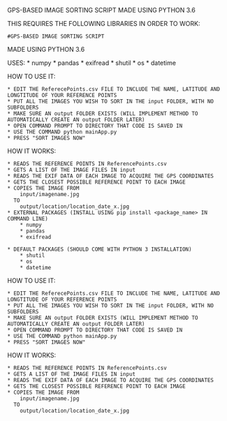GPS-BASED IMAGE SORTING SCRIPT MADE USING PYTHON 3.6

THIS REQUIRES THE FOLLOWING LIBRARIES IN ORDER TO WORK:
    
    #GPS-BASED IMAGE SORTING SCRIPT

MADE USING PYTHON 3.6

USES:
    * numpy
    * pandas
    * exifread
    * shutil
    * os
    * datetime
        
HOW TO USE IT:

    * EDIT THE ReferecePoints.csv FILE TO INCLUDE THE NAME, LATITUDE AND LONGTITUDE OF YOUR REFERENCE POINTS
    * PUT ALL THE IMAGES YOU WISH TO SORT IN THE input FOLDER, WITH NO SUBFOLDERS
    * MAKE SURE AN output FOLDER EXISTS (WILL IMPLEMENT METHOD TO AUTOMATICALLY CREATE AN output FOLDER LATER)
    * OPEN COMMAND PROMPT TO DIRECTORY THAT CODE IS SAVED IN
    * USE THE COMMAND python mainApp.py
    * PRESS "SORT IMAGES NOW"
    
HOW IT WORKS:
    
    * READS THE REFERENCE POINTS IN ReferencePoints.csv
    * GETS A LIST OF THE IMAGE FILES IN input
    * READS THE EXIF DATA OF EACH IMAGE TO ACQUIRE THE GPS COORDINATES
    * GETS THE CLOSEST POSSIBLE REFERENCE POINT TO EACH IMAGE
    * COPIES THE IMAGE FROM 
        input/imagename.jpg 
      TO 
        output/location/location_date_x.jpg 
    * EXTERNAL PACKAGES (INSTALL USING pip install <package_name> IN COMMAND LINE)
        * numpy
        * pandas
        * exifread
    
    * DEFAULT PACKAGES (SHOULD COME WITH PYTHON 3 INSTALLATION)
        * shutil
        * os
        * datetime
        
HOW TO USE IT:

    * EDIT THE ReferecePoints.csv FILE TO INCLUDE THE NAME, LATITUDE AND LONGTITUDE OF YOUR REFERENCE POINTS
    * PUT ALL THE IMAGES YOU WISH TO SORT IN THE input FOLDER, WITH NO SUBFOLDERS
    * MAKE SURE AN output FOLDER EXISTS (WILL IMPLEMENT METHOD TO AUTOMATICALLY CREATE AN output FOLDER LATER)
    * OPEN COMMAND PROMPT TO DIRECTORY THAT CODE IS SAVED IN
    * USE THE COMMAND python mainApp.py
    * PRESS "SORT IMAGES NOW"
    
HOW IT WORKS:
    
    * READS THE REFERENCE POINTS IN ReferencePoints.csv
    * GETS A LIST OF THE IMAGE FILES IN input
    * READS THE EXIF DATA OF EACH IMAGE TO ACQUIRE THE GPS COORDINATES
    * GETS THE CLOSEST POSSIBLE REFERENCE POINT TO EACH IMAGE
    * COPIES THE IMAGE FROM 
        input/imagename.jpg 
      TO 
        output/location/location_date_x.jpg 
    
